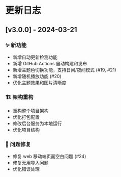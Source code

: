# 更新日志

## [v3.0.0] - 2024-03-21

### ✨ 新功能
- 新增自动更新检测功能
- 新增 GitHub Actions 自动构建和发布
- 新增主题色切换功能，支持日间/夜间模式 (#19, #21)
- 新增随机播放功能 (#20)
- 优化主题效果和图片清晰度

### 🏗️ 架构重构
- 重构整个项目架构
- 优化打包配置
- 修改后台服务为本地运行
- 优化项目结构

### 🐞 问题修复
- 修复 web 移动端页面空白问题 (#24)
- 修复无用导入问题
- 优化错误处理